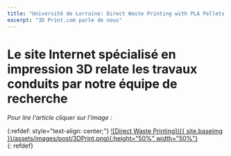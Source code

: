 ```yaml
---
title: "Université de Lorraine: Direct Waste Printing with PLA Pellets Versus FDM 3D Printing"
excerpt: "3D Print.com parle de nous"
---
```


# Le site Internet spécialisé en impression 3D relate les travaux conduits par notre équipe de recherche #

*Pour lire l'article cliquer sur l'image :* 

{:refdef: style="text-align: center;"}
<a href="https://3dprint.com/266887/universite-de-lorraine-direct-waste-printing-pla-versus-fff-3d-printing/">![Direct Waste Printing]({{ site.baseimg }}/assets/images/post/3DPrint.png){:height="50%" width="50%"}  
</a>{: refdef}


